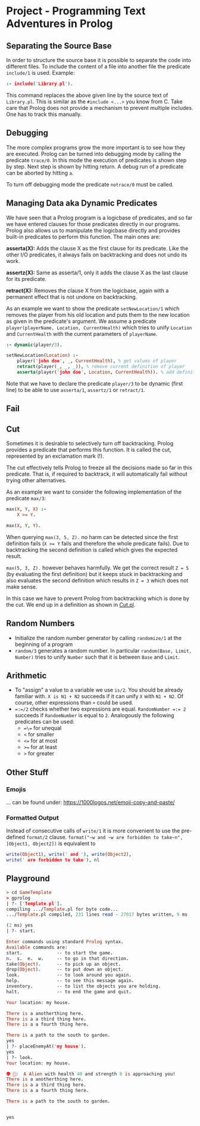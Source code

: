 # Project - Programming Text Adventures in Prolog
## Separating the Source Base
In order to structure the source base it is possible to separate the code into different files. To include the content of a file into another file the predicate `include/1` is used. Example:

```Prolog
:- include('Library.pl').
```
This command replaces the above given line by the source text of `Library.pl`. This is similar as the `#include <...>` you know from C. Take care that Prolog does not provide a mechanism to prevent multiple includes. One has to track this manually.

## Debugging
The more complex programs grow the more important is to see how they are executed. Prolog can be turned into debugging mode by calling the predicate `trace/0`. In this mode the execution of predicates is shown step by step. Next step is shown by hitting return. A debug run of a predicate can be aborted by hitting `a`.

To turn off debugging mode the predicate `notrace/0` must be called.

## Managing Data aka Dynamic Predicates
We have seen that a Prolog program is a logicbase of predicates, and so far we have entered clauses for those predicates directly in our programs. Prolog also allows us to manipulate the logicbase directly and provides built-in predicates to perform this function. The main ones are:

**asserta(X):** Adds the clause X as the first clause for its predicate. Like the other I/O predicates, it always fails on backtracking and does not undo its work.

**assertz(X):** Same as asserta/1, only it adds the clause X as the last clause for its predicate.

**retract(X):** Removes the clause X from the logicbase, again with a permanent effect that is not undone on backtracking.

As an example we want to show the predicate `setNewLocation/1` which removes the player from his old location and puts them to the new location as given in the predicate's argument. We assume a predicate `player(playerName, Location, CurrentHealth)` which tries to unify `Location` and `CurrentHealth` with the current parameters of `playerName`.

```Prolog
:- dynamic(player/3).

setNewLocation(Location) :-
    player('john doe', _, CurrentHealth), % get values of player
    retract(player(_, _, _)), % remove current definition of player
    asserta(player('john doe', Location, CurrentHealth)). % add definition of player with new location
```
Note that we have to declare the predicate `player/3` to be dynamic (first line) to be able to use `asserta/1`, `assertz/1` or `retract/1`.

## Fail

## Cut
Sometimes it is desirable to selectively turn off backtracking. Prolog provides a predicate that performs this function. It is called the cut, represented by an exclamation mark (!).

The cut effectively tells Prolog to freeze all the decisions made so far in this predicate. That is, if required to backtrack, it will automatically fail without trying other alternatives.

As an example we want to consider the following implementation of the predicate `max/3`:

```Prolog
max(X, Y, X) :-
    X >= Y.

max(X, Y, Y).
```
When querying `max(3, 5, Z).` no harm can be detected since the first definition fails (`X >= Y` fails and therefore the whole predicate fails). Due to backtracking the second definition is called which gives the expected result.

`max(5, 3, Z).` however behaves harmfully. We get the correct result `Z = 5` (by evaluating the first definition) but it keeps stuck in backtracking and also evaluates the second definition which results in `Z = 3` which does not make sense.

In this case we have to prevent Prolog from backtracking which is done by the cut. We end up in a definition as shown in [Cut.pl](./Cut.pl).

## Random Numbers
- Initialize the random number generator by calling `randomize/1` at the beginning of a program
- `random/3` generates a random number. In particular `random(Base, Limit, Number)` tries to unify `Number` such that it is between `Base` and `Limit`.

## Arithmetic
- To "assign" a value to a variable we use `is/2`. You should be already familiar with. `X is N1 + N2` succeeds if it can unify `X` with `N1 + N2`. Of course, other expressions than `+` could be used.
-  `=:=/2` checks whether two expressions are equal. `RandomNumber =:= 2` succeeds if `RandomNumber` is equal to `2`. Analogously the following predicates can be used:
   -  `=\=` for unequal
   -  `<` for smaller
   -  `<=` for at most
   -  `>=` for at least
   -  `>` for greater

## Other Stuff
### Emojis
... can be found under: https://1000logos.net/emoji-copy-and-paste/

### Formatted Output
Instead of consecutive calls of `write/1` it is more convenient to use the pre-defined `format/2` clause. `format("~w and ~w are forbidden to take~n", [Object1, Object2])` is equivalent to

```Prolog
write(Object1), write(' and '), write(Object2),
write(' are forbidden to take'), nl
```

## Playground

```Prolog
> cd GameTemplate
> gprolog
| ?- ['Template.pl'].
compiling .../Template.pl for byte code...
.../Template.pl compiled, 231 lines read - 27017 bytes written, 9 ms

(2 ms) yes
| ?- start.

Enter commands using standard Prolog syntax.
Available commands are:
start.             -- to start the game.
n.  s.  e.  w.     -- to go in that direction.
take(Object).      -- to pick up an object.
drop(Object).      -- to put down an object.
look.              -- to look around you again.
help.              -- to see this message again.
inventory.         -- to list the objects you are holding.
halt.              -- to end the game and quit.

Your location: my house.

There is a anotherthing here.
There is a a third thing here.
There is a a fourth thing here.

There is a path to the south to garden.
yes
| ?- placeEnemyAt('my house').
yes
| ?- look.
Your location: my house.

👽 🛑:  A Alien with health 40 and strength 8 is approaching you!
There is a anotherthing here.
There is a a third thing here.
There is a a fourth thing here.

There is a path to the south to garden.


yes
```
